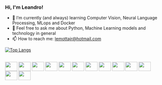 ### Hi, I'm Leandro!

<!--
**leandromjunior/leandromjunior** is a ✨ _special_ ✨ repository because its `README.md` (this file) appears on your GitHub profile.
-->

- 🌱 I’m currently (and always) learning Computer Vision, Neural Language Processing, MLops and Docker
- 💬 Feel free to ask me about Python, Machine Learning models and technology in general
- 📫 How to reach me: lemottajr@hotmail.com


[![Top Langs](https://github-readme-stats.vercel.app/api/top-langs/?username=leandromjunior&layout=compact)](https://github.com/leandromjunior/github-readme-stats)


<div style= "display: inline_block"> <br>
<img align="center" height="30" width="40" src="https://cdn.jsdelivr.net/gh/devicons/devicon/icons/python/python-original-wordmark.svg" />
<img align="center" height="30" width="40" src="https://cdn.jsdelivr.net/gh/devicons/devicon/icons/jupyter/jupyter-original-wordmark.svg" />
<img align="center" height="30" width="40" src="https://cdn.jsdelivr.net/gh/devicons/devicon/icons/pandas/pandas-original.svg" />  
<img align="center" height="30" width="40" src="https://cdn.jsdelivr.net/gh/devicons/devicon/icons/c/c-original.svg" />  
<img align="center" height="30" width="40" src="https://cdn.jsdelivr.net/gh/devicons/devicon/icons/html5/html5-original.svg" />
<img align="center" height="30" width="40" src="https://cdn.jsdelivr.net/gh/devicons/devicon/icons/css3/css3-original.svg" />          
<img align="center" height="30" width="40" src="https://cdn.jsdelivr.net/gh/devicons/devicon/icons/javascript/javascript-original.svg" />         
<img align="center" height="30" width="40" src="https://cdn.jsdelivr.net/gh/devicons/devicon/icons/php/php-plain.svg" />
<img align="center" height="30" width="40" src="https://cdn.jsdelivr.net/gh/devicons/devicon/icons/mysql/mysql-original-wordmark.svg" />
<img align="center" height="30" width="40" src="https://cdn.jsdelivr.net/gh/devicons/devicon/icons/postgresql/postgresql-original.svg" />
<img align="center" height="30" width="40" src="https://cdn.jsdelivr.net/gh/devicons/devicon/icons/selenium/selenium-original.svg" />       
<img align="center" height="30" width="40" src="https://cdn.jsdelivr.net/gh/devicons/devicon/icons/flask/flask-original.svg" />
<img align="center" height="30" width="40" src="https://cdn.jsdelivr.net/gh/devicons/devicon/icons/git/git-original.svg" />
</div>
          
          
          
          
